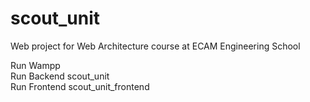 # scout_unit
Web project for Web Architecture course at ECAM Engineering School

Run Wampp <br />
Run Backend scout_unit <br />
Run Frontend scout_unit_frontend <br />
